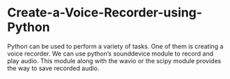 # Create-a-Voice-Recorder-using-Python
Python can be used to perform a variety of tasks. One of them is creating a voice recorder. We can use python’s sounddevice module to record and play audio. This module along with the wavio or the scipy module provides the way to save recorded audio.

